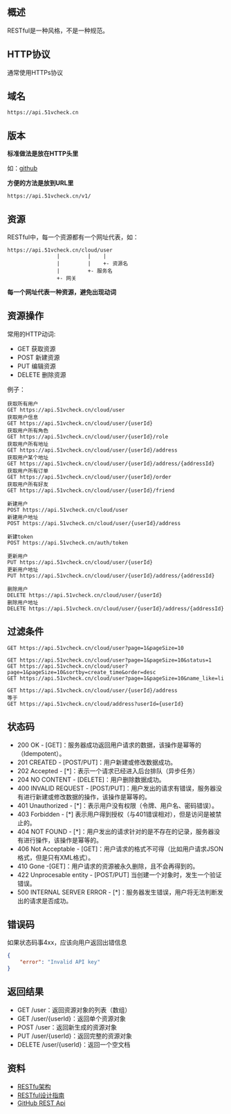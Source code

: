 
## 概述 ##
RESTful是一种风格，不是一种规范。

## HTTP协议 ##

通常使用HTTPs协议

## 域名 ##

```url
https://api.51vcheck.cn
```

## 版本 ##
**标准做法是放在HTTP头里**

如：[github](https://docs.github.com/cn/rest/overview/resources-in-the-rest-api)

**方便的方法是放到URL里**
```
https://api.51vcheck.cn/v1/
```

## 资源 ##
RESTful中，每一个资源都有一个网址代表，如：
```
https://api.51vcheck.cn/cloud/user
                |         |    |
                |         |    +- 资源名
                |         +- 服务名
                +- 网关
```

**每一个网址代表一种资源，避免出现动词**

## 资源操作 ##
常用的HTTP动词:
- GET 获取资源
- POST 新建资源
- PUT 编辑资源
- DELETE 删除资源
  
例子：
```
获取所有用户
GET https://api.51vcheck.cn/cloud/user
获取用户信息
GET https://api.51vcheck.cn/cloud/user/{userId}
获取用户所有角色
GET https://api.51vcheck.cn/cloud/user/{userId}/role
获取用户所有地址
GET https://api.51vcheck.cn/cloud/user/{userId}/address
获取用户某个地址
GET https://api.51vcheck.cn/cloud/user/{userId}/address/{addressId}
获取用户所有订单
GET https://api.51vcheck.cn/cloud/user/{userId}/order
获取用户所有好友
GET https://api.51vcheck.cn/cloud/user/{userId}/friend

新建用户
POST https://api.51vcheck.cn/cloud/user
新建用户地址
POST https://api.51vcheck.cn/cloud/user/{userId}/address

新建token
POST https://api.51vcheck.cn/auth/token

更新用户
PUT https://api.51vcheck.cn/cloud/user/{userId}
更新用户地址
PUT https://api.51vcheck.cn/cloud/user/{userId}/address/{addressId}

删除用户
DELETE https://api.51vcheck.cn/cloud/user/{userId}
删除用户地址
DELETE https://api.51vcheck.cn/cloud/user/{userId}/address/{addressId}
```

## 过滤条件 ##
```
GET https://api.51vcheck.cn/cloud/user?page=1&pageSize=10

GET https://api.51vcheck.cn/cloud/user?page=1&pageSize=10&status=1
GET https://api.51vcheck.cn/cloud/user?page=1&pageSize=10&sortby=create_time&order=desc
GET https://api.51vcheck.cn/cloud/user?page=1&pageSize=10&name_like=li

GET https://api.51vcheck.cn/cloud/user/{userId}/address
等于
GET https://api.51vcheck.cn/cloud/address?userId={userId}

```

## 状态码 ##
- 200 OK - [GET]：服务器成功返回用户请求的数据，该操作是幂等的（Idempotent）。
- 201 CREATED - [POST/PUT]：用户新建或修改数据成功。
- 202 Accepted - [*]：表示一个请求已经进入后台排队（异步任务）
- 204 NO CONTENT - [DELETE]：用户删除数据成功。
- 400 INVALID REQUEST - [POST/PUT]：用户发出的请求有错误，服务器没有进行新建或修改数据的操作，该操作是幂等的。
- 401 Unauthorized - [*]：表示用户没有权限（令牌、用户名、密码错误）。
- 403 Forbidden - [*] 表示用户得到授权（与401错误相对），但是访问是被禁止的。
- 404 NOT FOUND - [*]：用户发出的请求针对的是不存在的记录，服务器没有进行操作，该操作是幂等的。
- 406 Not Acceptable - [GET]：用户请求的格式不可得（比如用户请求JSON格式，但是只有XML格式）。
- 410 Gone -[GET]：用户请求的资源被永久删除，且不会再得到的。
- 422 Unprocesable entity - [POST/PUT] 当创建一个对象时，发生一个验证错误。
- 500 INTERNAL SERVER ERROR - [*]：服务器发生错误，用户将无法判断发出的请求是否成功。

## 错误码 ##

如果状态码事4xx，应该向用户返回出错信息
```json
{
    "error": "Invalid API key"
}    
```

## 返回结果 ##
- GET /user：返回资源对象的列表（数组）
- GET /user/{userId}：返回单个资源对象
- POST /user：返回新生成的资源对象
- PUT /user/{userId}：返回完整的资源对象
- DELETE /user/{userId}：返回一个空文档


## 资料 ##
- [RESTfu架构](https://www.ruanyifeng.com/blog/2011/09/restful.html)
- [RESTful设计指南](https://www.ruanyifeng.com/blog/2014/05/restful_api.html)
- [GitHub REST Api](https://docs.github.com/cn/rest)